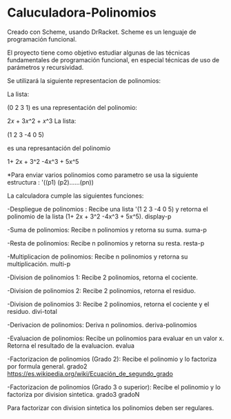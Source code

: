 # Caluculadora-Polinomios

Creado con Scheme, usando DrRacket. 
Scheme es un lenguaje de programación funcional.

El proyecto tiene como objetivo estudiar algunas de las técnicas fundamentales de programación funcional, en especial técnicas de uso de parámetros y recursividad.

Se utilizará la siguiente representacion de polinomios:

La lista: 

(0 2 3 1) 
es una representación del polinomio: 

2𝑥 + 3𝑥^2 + 𝑥^3
La lista:

(1 2 3 -4 0 5)

es una represantación del polinomio

1+ 2x + 3^2 -4x^3 + 5x^5


*Para enviar varios polinomios como parametro se usa la siguiente estructura : '((p1) (p2)......(pn))

La calculadora cumple las siguientes funciones:

-Despliegue de polinomios : Recibe una lista '(1 2 3 -4 0 5) y retorna el polinomio de la lista (1+ 2x + 3^2 -4x^3 + 5x^5).  display-p

-Suma de polinomios: Recibe n polinomios y retorna su suma.                                                                  suma-p

-Resta de polinomios: Recibe n polinomios y retorna su resta.                                                                resta-p

-Multiplicacion de polinomios: Recibe n polinomios y retorna su multiplicación.                                              multi-p

-Division de polinomios 1: Recibe 2 polinomios, retorna el cociente.

-Division de polinomios 2: Recibe 2 polinomios, retorna el residuo.

-Division de polinomios 3: Recibe 2 polinomios, retorna el cociente y el residuo.                                            divi-total

-Derivacion de polinomios: Deriva n polinomios.                                                                        deriva-polinomios

-Evaluacion de polinomios: Recibe un polinomios para evaluar en un valor x. Retorna el resultado de la evaluacion.           evalua

-Factorizacion de polinomios (Grado 2): Recibe el polinomio y lo factoriza por formula general.                              grado2         https://es.wikipedia.org/wiki/Ecuación_de_segundo_grado

-Factorizacion de polinomios (Grado 3 o superior): Recibe el polinomio y lo factoriza por division sintetica.         grado3    gradoN

Para factorizar con division sintetica los polinomios deben ser regulares.
